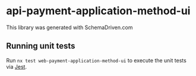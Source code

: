 
# api-payment-application-method-ui

This library was generated with SchemaDriven.com

## Running unit tests

Run `nx test web-payment-application-method-ui` to execute the unit tests via [Jest](https://jestjs.io).

